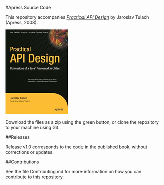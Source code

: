 #Apress Source Code

This repository accompanies [*Practical API Design*](http://www.apress.com/9781430209737) by Jaroslav Tulach (Apress, 2008).

![Cover image](9781430209737.jpg)

Download the files as a zip using the green button, or clone the repository to your machine using Git.

##Releases

Release v1.0 corresponds to the code in the published book, without corrections or updates.

##Contributions

See the file Contributing.md for more information on how you can contribute to this repository.
